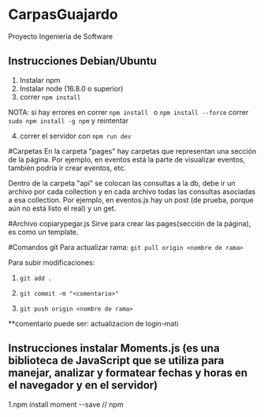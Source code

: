 # CarpasGuajardo

Proyecto Ingenieria de Software

## Instrucciones Debian/Ubuntu

1. Instalar npm
2. Instalar node (16.8.0 o superior)
3. correr `npm install`

NOTA: si hay errores en correr `npm install ` o `npm install --force` correr `sudo npm install -g npm` y reintentar

4. correr el servidor con `npm run dev`

#Carpetas
En la carpeta "pages" hay carpetas que representan una sección de la página. Por ejemplo, en eventos está la parte de visualizar eventos, también podría ir crear eventos, etc.

Dentro de la carpeta "api" se colocan las consultas a la db, debe ir un archivo por cada collection y en cada archivo todas las consultas asociadas a esa collection. Por ejemplo, en eventos.js hay un post (de prueba, porque aún no está listo el real) y un get.

#Archivo copiarypegar.js
Sirve para crear las pages(sección de la página), es como un template.

#Comandos git
Para actualizar rama:
`git pull origin <nombre de rama>`

Para subir modificaciones:

1. `git add .`

2. `git commit -m "<comentario>"`

3. `git push origin <nombre de rama>`

\*\*comentario puede ser: actualizacion de login-mati

## Instrucciones instalar Moments.js (es una biblioteca de JavaScript que se utiliza para manejar, analizar y formatear fechas y horas en el navegador y en el servidor)
1.npm install moment --save   // npm

